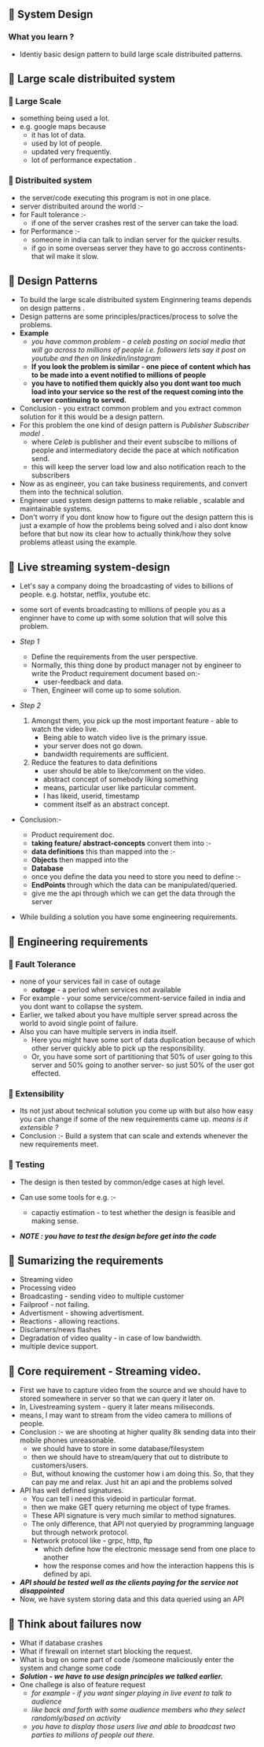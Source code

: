 ## 🚀 System Design

### What you learn ?

- Identiy basic design pattern to build large scale distribuited patterns.

## 🚀 Large scale distribuited system

### 🏹 Large Scale

- something being used a lot.
- e.g. google maps because
  - it has lot of data.
  - used by lot of people.
  - updated very frequently.
  - lot of performance expectation .

### 🏹 Distribuited system

- the server/code executing this program is not in one place.
- server distribuited around the world :-
- for Fault tolerance :-
  - if one of the server crashes rest of the server can take the load.
- for Performance :-
  - someone in india can talk to indian server for the quicker results.
  - if go in some overseas server they have to go accross continents- that wil make it slow.

## 🚀 Design Patterns

- To build the large scale distribuited system Enginnering teams depends on design patterns .
- Design patterns are some principles/practices/process to solve the problems.
- <b> Example</b>
  - <i>you have common problem - a celeb posting on social media that will go across to millions of people i.e. followers lets say it post on youtube and then on linkedin/instagram </i>
  - <b>If you look the problem is similar - one piece of content which has to be made into a event notified to millions of people </b>
  - <b>you have to notified them quickly also you dont want too much load into your service so the rest of the request coming into the server continuing to served. </b>
- Conclusion - you extract common problem and you extract common solution for it this would be a design pattern.
- For this problem the one kind of design pattern is <i> Publisher Subscriber model </i>.
  - where <i> Celeb</i> is publisher and their event subscibe to millions of people and intermediatory decide the pace at which notification send.
  - this will keep the server load low and also notification reach to the subscribers
- Now as as engineer, you can take business requirements, and convert them into the technical solution.
- Engineer used system design patterns to make reliable , scalable and maintainable systems.
- Don't worry if you dont know how to figure out the design pattern this is just a example of how the problems being solved and i also dont know before that but now its clear how to actually think/how they solve problems atleast using the example.

## 🚀 Live streaming system-design

- Let's say a company doing the broadcasting of vides to billions of people. e.g. hotstar, netflix, youtube etc.
- some sort of events broadcasting to millions of people you as a enginner have to come up with some solution that will solve this problem.

- <i> Step 1 </i>

  - Define the requirements from the user perspective.
  - Normally, this thing done by product manager not by engineer to write the Product requirement document based on:-
    - user-feedback and data.
  - Then, Engineer will come up to some solution.

- <i> Step 2 </i>

  1. Amongst them, you pick up the most important feature - able to watch the video live.
     - Being able to watch video live is the primary issue.
     - your server does not go down.
     - bandwidth requirements are sufficient.
  2. Reduce the features to data definitions
     - user should be able to like/comment on the video.
     - abstract concept of somebody liking something
     - means, particular user like particular comment.
     - I has likeid, userid, timestamp
     - comment itself as an abstract concept.

- Conclusion:-

  - Product requirement doc.
  - <b>taking feature/ abstract-concepts</b> convert them into :-
  - <b>data definitions</b> this than mapped into the :-
  - <b>Objects </b> then mapped into the
  - <b> Database</b>
  - once you define the data you need to store you need to define :-
  - <b> EndPoints </b> through which the data can be manipulated/queried.
  - give me the api through which we can get the data through the server

- While building a solution you have some engineering requirements.

## 🚀 Engineering requirements

### 🏹 Fault Tolerance

- none of your services fail in case of outage
  - <b><i>outage</i></b> - a period when services not available
- For example - your some service/comment-service failed in india and you dont want to collapse the system.
- Earlier, we talked about you have multiple server spread across the world to avoid single point of failure.
- Also you can have multiple servers in india itself.
  - Here you might have some sort of data duplication because of which other server quickly able to pick up the responsibility.
  - Or, you have some sort of partitioning that 50% of user going to this server and 50% going to another server- so just 50% of the user got effected.

### 🏹 Extensibility

- Its not just about technical solution you come up with but also how easy you can change if some of the new requirements came up. <i> means is it extensible ?</i>
- Conclusion :- Build a system that can scale and extends whenever the new requirements meet.

### 🏹 Testing

- The design is then tested by common/edge cases at high level.
- Can use some tools for e.g. :-

  - capactiy estimation - to test whether the design is feasible and making sense.

- <i> <b>NOTE : you have to test the design before get into the code </b> </i>

## 🚀 Sumarizing the requirements

- Streaming video
- Processing video
- Broadcasting - sending video to multiple customer
- Failproof - not failing.
- Advertisment - showing advertisment.
- Reactions - allowing reactions.
- Disclamers/news flashes
- Degradation of video quality - in case of low bandwidth.
- multiple device support.

## 🚀 Core requirement - Streaming video.

- First we have to capture video from the source and we should have to stored somewhere in server so that we can query it later on.
- In, Livestreaming system - query it later means miliseconds.
- means, I may want to stream from the video camera to millions of people.
- Conclusion :- we are shooting at higher quality 8k sending data into their mobile phones unreasonable.
  - we should have to store in some database/filesystem
  - then we should have to stream/query that out to distribute to customers/users.
  - But, without knowing the customer how i am doing this. So, that they can pay me and relax. Just hit an api and the problems solved
- API has well defined signatures.
  - You can tell i need this videoid in particular format.
  - then we make GET query returning me object of type frames.
  - These API signature is very much similar to method signatures.
  - The only difference, that API not queryied by programming language but through network protocol.
  - Network protocol like - grpc, http, ftp
    - which define how the electronic message send from one place to another
    - how the response comes and how the interaction happens this is defined by api.
- <i><b>API should be tested well as the clients paying for the service not disappointed </b></i>
- Now, we have system storing data and this data queried using an API

## 🚀 Think about failures now

- What if database crashes
- What if firewall on internet start blocking the request.
- What is bug on some part of code /someone maliciously enter the system and change some code
- <b><i>Solution - we have to use design principles we talked earlier.</i></b>
- One challege is also of feature request
  - <i> for example - if you want singer playing in live event to talk to audience
  - like back and forth with some audience members who they select randomly/based on activity
  - you have to display those users live and able to broadcast two parties to millions of people out there.
